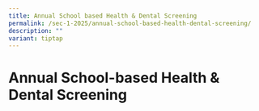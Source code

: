```yaml
---
title: Annual School based Health & Dental Screening
permalink: /sec-1-2025/annual-school-based-health-dental-screening/
description: ""
variant: tiptap
---
```

<h1>Annual School-based Health &amp; Dental Screening</h1>
<p></p>